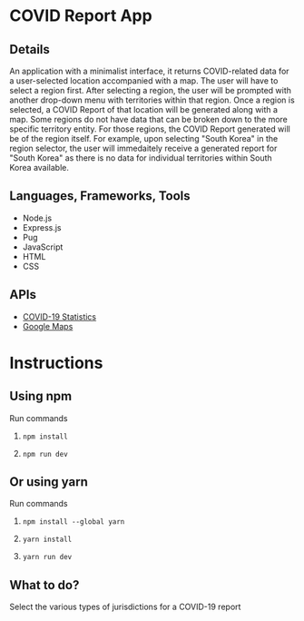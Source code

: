 # COVID Report App

## Details
An application with a minimalist interface, it returns COVID-related data for a user-selected location accompanied with a map. The user will have to select a region first. After selecting a region, the user will be prompted with another drop-down menu with territories within that region. Once a region is selected, a COVID Report of that location will be generated along with a map. Some regions do not have data that can be broken down to the more specific territory entity. For those regions, the COVID Report generated will be of the region itself. For example, upon selecting "South Korea" in the region selector, the user will immedaitely receive a generated report for "South Korea" as there is no data for individual territories within South Korea available.

## Languages, Frameworks, Tools
- Node.js
- Express.js
- Pug
- JavaScript
- HTML
- CSS

## APIs
- [COVID-19 Statistics](https://covid-api.com)
- [Google Maps](https://developers.google.com/maps/documentation/embed/get-started)

# Instructions

## Using npm

Run commands

1. `npm install`

2. `npm run dev`

## Or using yarn

Run commands

1. `npm install --global yarn`

2. `yarn install`

3. `yarn run dev`

## What to do?

Select the various types of jurisdictions for a COVID-19 report
